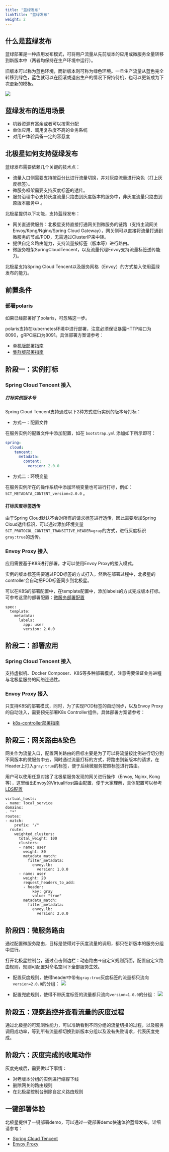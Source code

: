 ```yaml
---
title: "蓝绿发布"
linkTitle: "蓝绿发布"
weight: 2
---
```


## 什么是蓝绿发布

蓝绿部署是一种应用发布模式，可将用户流量从先前版本的应用或微服务全量转移到新版本中（两者均保持在生产环境中运行）。

旧版本可以称为蓝色环境，而新版本则可称为绿色环境。一旦生产流量从蓝色完全转移到绿色，蓝色就可以在回滚或退出生产的情况下保持待机，也可以更新成为下次更新的模板。

![](../图片/蓝绿发布/示意图.png)

## 蓝绿发布的适用场景

- 机器资源有富余或者可以按需分配
- 单体应用、调用复杂度不高的业务系统
- 对用户体验具备一定的容忍度

## 北极星如何支持蓝绿发布

蓝绿发布需要依赖几个关键的技术点：

- 流量入口侧需要支持按百分比进行流量切换，并对灰度流量进行染色（打上灰度标签）。
- 微服务框架需要支持灰度标签的透传。
- 服务治理中心支持灰度流量只路由到灰度版本的服务中，非灰度流量只路由到原版本服务中 。

北极星提供以下功能，支持蓝绿发布：

- 网关直通微服务：北极星支持直接打通网关到微服务的链路（支持主流网关Envoy/Kong/Nginx/Spring Cloud Gateway），网关侧可以直接将流量打通到微服务的节点/POD，无需通过ClusterIP来中转。
- 提供自定义路由能力，支持流量按标签（版本等）进行路由。
- 微服务框架SpringCloudTencent，以及流量代理Envoy支持流量标签透传能力。

北极星支持Spring Cloud Tencent以及服务网格（Envoy）的方式接入使用蓝绿发布的能力。

## 前置条件

### 部署polaris

如果已经部署好了polaris，可忽略这一步。

polaris支持在kubernetes环境中进行部署，注意必须保证暴露HTTP端口为8090，gRPC端口为8091。具体部署方案请参考：

- [单机版部署指南](/docs/使用指南/服务端安装/单机版安装/#使用-k8s-安装)
- [集群版部署指南](/docs/使用指南/服务端安装/集群版安装/#使用-k8s-安装)

## 阶段一：实例打标

### Spring Cloud Tencent 接入

##### 打标实例版本号

Spring Cloud Tencent支持通过以下2种方式进行实例的版本号打标：

- 方式一：配置文件

在服务实例的配置文件中添加配置，如在 `bootstrap.yml` 添加如下所示即可：

```yml
spring:
  cloud:
    tencent:
      metadata:
        content:
          version: 2.0.0
```

- 方式二：环境变量

在服务实例所在的操作系统中添加环境变量也可进行打标，例如：`SCT_METADATA_CONTENT_version=2.0.0` 。

#### 打标灰度标签透传

由于Spring Cloud默认不会对所有的请求标签进行透传，因此需要增加Spring Cloud透传标识，可以通过添加环境变量```SCT_PROTOCOL_CONTENT_TRANSITIVE_HEADER=gray```的方式，进行灰度标识```gray:true```的透传。

### Envoy Proxy 接入

应用需要基于K8S进行部署，才可以使用Envoy Proxy的接入模式。

实例的版本标签需要通过POD标签的方式打入，然后在部署过程中，北极星的controller会自动把POD标签同步到北极星。

可以在K8S的部署配置中，在template配置中，添加labels的方式完成版本打标。可参考这里的部署配置：[微服务部署配置](https://github.com/polarismesh/examples/tree/main/grayreleasing/envoyproxy/blue-green-releasing/k8s)

```
spec:
  template:
    metadata:
      labels:
        app: user
        version: 2.0.0
```

## 阶段二：部署应用

### Spring Cloud Tencent 接入

支持虚拟机、Docker Composer、K8S等多种部署模式，注意需要保证业务进程与北极星服务的网络连通性。

### Envoy Proxy 接入

只支持K8S的部署模式，同时，为了实现POD标签的自动同步，以及Envoy Proxy的自动注入，需要预先部署K8s Controller组件。具体部署方案请参考：

- [k8s-controller部署指南](/docs/使用指南/k8s和网格代理/安装polaris-controller/)

## 阶段三：网关路由&染色

网关作为流量入口，配置网关路由的目标主要是为了可以将流量按比例进行切分到不同版本的微服务中去，同时通过流量打标的方式，将路由到新版本的请求，在Header上打入```gray:true```的标签，便于后续微服务按照标签进行路由。

用户可以使用任意对接了北极星服务发现的网关进行操作（Envoy, Nginx, Kong等），这里给出Envoy的VirtualHost路由配置，便于大家理解，具体配置可以参考[LDS配置](https://github.com/polarismesh/examples/blob/main/servicemesh/gray-releasing/blue-green-releasing/k8s/04-envoy-lds-config.yaml)

```
virtual_hosts:
- name: local_service
domains:
- "*"
routes:              
- match:
	prefix: "/"
  route:
	weighted_clusters:
	  total_weight: 100
	  clusters:
	  - name: user
		weight: 80
		metadata_match:
		  filter_metadata:
			envoy.lb:
			  version: 1.0.0
	  - name: user
		weight: 20
		request_headers_to_add:
		- header:
			key: gray
			value: "true"
		metadata_match:
		  filter_metadata:
			envoy.lb:
			  version: 2.0.0   
```

## 阶段四：微服务路由

通过配置微服务路由，目标是使得对于灰度流量的调用，都只在新版本的服务分组中进行。

打开北极星控制台，通过点击侧边栏：动态路由->自定义规则页面，配置自定义路由规则，规则可配置对命名空间下全部服务生效。

- 配置灰度规则，使得header中带有```gray:true```灰度标签的流量都只流向```version=2.0.0```的分组：
![](../图片/蓝绿发布/灰度规则配置.png)

- 配置兜底规则，使得不带灰度标签的流量都只流向```version=1.0.0```的分组：
![](../图片/蓝绿发布/兜底规则配置.png)

## 阶段五：观察监控并查看流量的灰度过程

通过北极星的可观测性能力，可以准确看到不同分组的流量切换的过程，以及服务调用成功率，等到所有流量都切换到新版本分组以及没有失败请求，代表灰度完成。

## 阶段六：灰度完成的收尾动作

灰度完成后，需要做以下事情：

- 对老版本分组的实例进行缩容下线
- 删除网关的路由规则
- 在北极星控制台删除自定义路由规则

## 一键部署体验

北极星提供了一键部署demo，可以通过一键部署demo快速体验蓝绿发布。详细请参考：

- [Spring Cloud Tencent](https://github.com/polarismesh/examples/tree/main/grayreleasing/spring-cloud-tencent/blue-green-releasing/k8s)
- [Envoy Proxy](https://github.com/polarismesh/examples/tree/main/grayreleasing/envoyproxy/blue-green-releasing/k8s)

